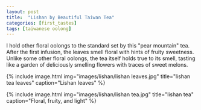 ```yaml
---
layout: post
title:  "Lishan by Beautiful Taiwan Tea"
categories: [first_tastes]
tags: [taiwanese oolong]
---
```

I hold other floral oolongs to the standard set by this "pear mountain" tea. After the first infusion, the leaves smell floral with hints of fruity sweetness. Unlike some other floral oolongs, the tea itself holds true to its smell, tasting like a garden of deliciously smelling flowers with traces of sweet melons.

{% include image.html img="images/lishan/lishan leaves.jpg" title="lishan tea leaves" caption="Lishan leaves" %}

{% include image.html img="images/lishan/lishan tea.jpg" title="lishan tea" caption="Floral, fruity, and light" %}
